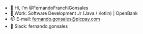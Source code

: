 - 👋 Hi, I’m @FernandoFranchiGonsales
- 👀 Work: Software Development Jr (Java / Kotlin) | OpenBank
- 📫 E-mail: fernando.gonsales@picpay.com
- 💌 Slack: fernando.gonsales
